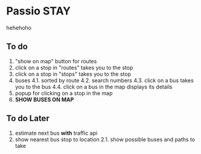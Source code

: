 # Passio STAY
 hehehoho

## To do
1. "show on map" button for routes
2. click on a stop in "routes" takes you to the stop
3. click on a stop in "stops" takes you to the stop
4. buses
4.1. sorted by route
4.2. search numbers
4.3. click on a bus takes you to the bus
4.4. click on a bus in the map displays its details
5. popup for clicking on a stop in the map
6. **SHOW BUSES ON MAP**

## To do Later
1. estimate next bus **with** traffic api
2. show nearest bus stop to location
2.1. show possible buses and paths to take
